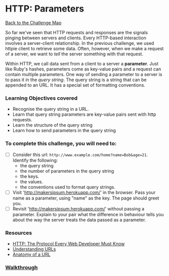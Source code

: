 # HTTP: Parameters

[Back to the Challenge Map](README.md)

So far we've seen that HTTP requests and responses are the signals pinging between servers and clients. Every HTTP-based interaction involves a server-client relationship. In the previous challenge, we used httpie client to retrieve some data. Often, however, when we make a request of a server, we want to *tell* the server something with that request.

Within HTTP, we call data sent from a client to a server a **parameter**. Just like Ruby's hashes, parameters come as key-value pairs and a request can contain multiple parameters. One way of sending a parameter to a server is to pass it in the *query string*. The query string is a string that can be appended to an URL. It has a special set of formatting conventions.


### Learning Objectives covered
- Recognise the query string in a URL.
- Learn that query string parameters are key-value pairs sent with http requests.
- Learn the structure of the query string
- Learn how to send parameters in the query string

### To complete this challenge, you will need to:

- [ ] Consider this url: `http://www.example.com/home?name=Bob&age=21`. Identify the following:
  - the query string
  - the number of parameters in the query string
  - the keys.
  - the values.
  - the conventions used to format query strings.
- [ ] Visit 'http://makersipsum.herokuapp.com/' in the browser. Pass your name as a parameter, using "name" as the key. The page should greet you.
- [ ] Revisit 'http://makersipsum.herokuapp.com/' without passing a parameter. Explain to your pair what the difference in behaviour tells you about the way the server treats the data passed as a parameter.

### Resources

- [HTTP: The Protocol Every Web Developer Must
  Know](http://code.tutsplus.com/tutorials/http-the-protocol-every-web-developer-must-know-part-1--net-31177)
- [Understanding
  URLs](http://www.tutorialspoint.com/html/understanding_url_tutorial.htm)
- [Anatomy of a URL](http://doepud.co.uk/blog/anatomy-of-a-url)

### [Walkthrough](walkthroughs/03_http_parameters.md)
